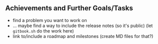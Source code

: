 ## Achievements and Further Goals/Tasks

 - find a problem you want to work on
 - … maybe find a way to include the release notes (so it's public) (let `gitbook.sh` do the work here)
 - link to/include a roadmap and milestones (create MD files for that?)

